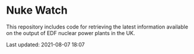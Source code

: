 # Nuke Watch

This repository includes code for retrieving the latest information available on the output of EDF nuclear power plants in the UK.

Last updated: 2021-08-07 18:07